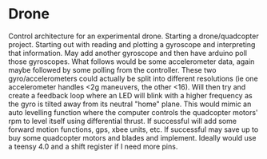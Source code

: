# Drone
Control architecture for an experimental drone.
Starting a drone/quadcopter project. Starting out with reading and plotting a gyroscope and interpreting that information. May add another gyroscope and then have arduino poll those gyroscopes. What follows would be some accelerometer data, again maybe followed by some polling from the controller. These two gyro/accelerometers could actually be split into different resolutions (ie one accelerometer handles <2g maneuvers, the other <16).
Will then try and create a feedback loop where an LED will blink with a higher frequency as the gyro is tilted away from its neutral "home" plane. This would mimic an auto levelling function where the computer controls the quadcopter motors' rpm to level itself using differential thrust. If successful will add some forward motion functions, gps, xbee units, etc.
If successful may save up to buy some quadcopter motors and blades and implement. Ideally would use a teensy 4.0 and a shift register if I need more pins.
